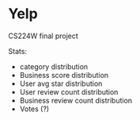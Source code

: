 Yelp
====

CS224W final project

Stats:
- category distribution
- Business score distribution
- User avg star distribution
- User review count distribution
- Business review count distribution
- Votes (?)
